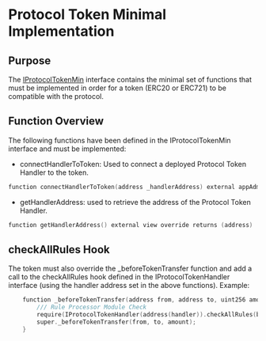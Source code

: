# Protocol Token Minimal Implementation

## Purpose

The [IProtocolTokenMin](../../../../src/client/token/IProtocolTokenMin.sol) interface contains the minimal set of functions that must be implemented in order for a token (ERC20 or ERC721) to be compatible with the protocol.

## Function Overview

The following functions have been defined in the IProtocolTokenMin interface and must be implemented:

- connectHandlerToToken: Used to connect a deployed Protocol Token Handler to the token.

```c
function connectHandlerToToken(address _handlerAddress) external appAdministratorOnly(appManagerAddress)
```

- getHandlerAddress: used to retrieve the address of the Protocol Token Handler.

```c
function getHandlerAddress() external view override returns (address)
```

## checkAllRules Hook

The token must also override the _beforeTokenTransfer function and add a call to the checkAllRules hook defined in the IProtocolTokenHandler interface (using the handler address set in the above functions).
Example:

```c
    function _beforeTokenTransfer(address from, address to, uint256 amount) internal override {
        /// Rule Processor Module Check
        require(IProtocolTokenHandler(address(handler)).checkAllRules(balanceOf(from), balanceOf(to), from, to, _msgSender(), amount));
        super._beforeTokenTransfer(from, to, amount);
    }
```